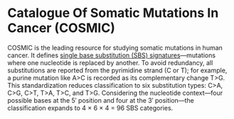 # Catalogue Of Somatic Mutations In Cancer (COSMIC)

COSMIC is the leading resource for studying somatic mutations in human cancer. It defines [single base substitution (SBS) signatures](https://cancer.sanger.ac.uk/signatures/sbs/)—mutations where one nucleotide is replaced by another. To avoid redundancy, all substitutions are reported from the pyrimidine strand (C or T); for example, a purine mutation like A>C is recorded as its complementary change T>G. This standardization reduces classification to six substitution types: C>A, C>G, C>T, T>A, T>C, and T>G. Considering the nucleotide context—four possible bases at the 5′ position and four at the 3′ position—the classification expands to 4 × 6 × 4 = 96 SBS categories.
